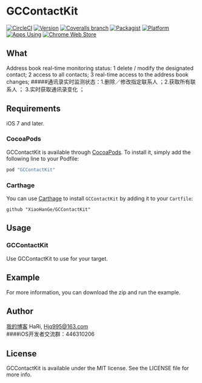 # GCContactKit

[![CircleCI](https://img.shields.io/circleci/project/github/RedSparr0w/node-csgo-parser.svg)](https://github.com/XiaoHanGe/GCContactKit)
[![Version](https://img.shields.io/cocoapods/v/GCContactKit.svg?style=flat)](http://cocoapods.org/pods/GCContactKit)
[![Coveralls branch](https://img.shields.io/coveralls/jekyll/jekyll/master.svg)](https://github.com/XiaoHanGe/GCContactKit)
[![Packagist](https://img.shields.io/packagist/l/doctrine/orm.svg)](https://github.com/XiaoHanGe/GCContactKit)
[![Platform](https://img.shields.io/badge/platform-ios-brightgreen.svg)](http://cocoapods.org/pods/GCContactKit)
[![Apps Using](https://img.shields.io/badge/Apps%20Using-%3E%20100-blue.svg)](https://github.com/XiaoHanGe/GCContactKit)
[![Chrome Web Store](https://img.shields.io/chrome-web-store/d/nimelepbpejjlbmoobocpfnjhihnpked.svg)](https://github.com/XiaoHanGe/GCContactKit)

## What 

Address book real-time monitoring status: 1 delete / modify the designated contact; 2 access to all contacts; 3 real-time access to the address book changes;
#####通讯录实时监测状态：1.删除／修改指定联系人 ；2.获取所有联系人 ； 3.实时获取通讯录变化 ；
## Requirements
iOS 7 and later.
### CocoaPods
GCContactKit is available through [CocoaPods](http://cocoapods.org). To install
it, simply add the following line to your Podfile:

```ruby
pod "GCContactKit"
```
### Carthage
You can use [Carthage](https://github.com/Carthage/Carthage) to install `GCContactKit` by adding it to your `Cartfile`:
```
github "XiaoHanGe/GCContactKit"
```
## Usage
### GCContactKit
Use GCContactKit to use for your target.

## Example
For more information, you can download the zip and run the example.

## Author

[我的博客](http://blog.csdn.net/qq_31810357)   HaRi, Hjq995@163.com  
####iOS开发者交流群：446310206

## License

GCContactKit is available under the MIT license. See the LICENSE file for more info.
